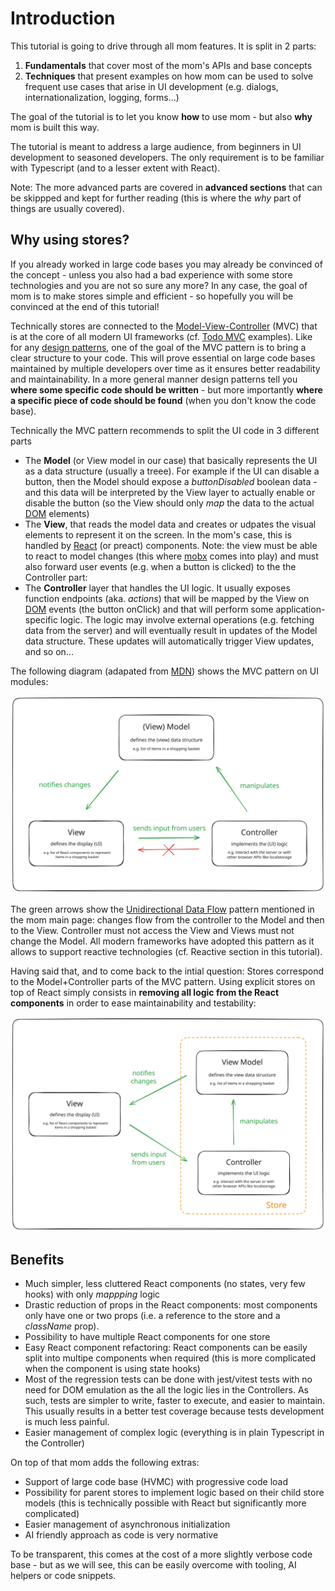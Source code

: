# Introduction

This tutorial is going to drive through all mom features. It is split in 2 parts:

1. **Fundamentals** that cover most of the mom's APIs and base concepts
2. **Techniques** that present examples on how mom can be used to solve frequent use cases that arise in UI development (e.g. dialogs, internationalization, logging, forms...)

The goal of the tutorial is to let you know **how** to use mom - but also **why** mom is built this way.

The tutorial is meant to address a large audience, from beginners in UI development to seasoned developers. The only requirement is to be familiar with Typescript (and to a lesser extent with React).

Note: The more advanced parts are covered in **advanced sections** that can be skippped and kept for further reading (this is where the _why_ part of things are usually covered).

## Why using stores?

If you already worked in large code bases you may already be convinced of the concept - unless you also had a bad experience with some store technologies and you are not so sure any more?
In any case, the goal of mom is to make stores simple and efficient - so hopefully you will be convinced at the end of this tutorial!

Technically stores are connected to the [Model-View-Controller][MVC] (MVC) that is at the core of all modern UI frameworks (cf. [Todo MVC][TodoMVC] examples). Like for any [design patterns][DesignPatterns], one of the goal of the MVC pattern is to bring a clear structure to your code. This will prove essential on large code bases maintained by multiple developers over time as it ensures better readability and maintainability. In a more general manner design patterns tell you **where some specific code should be written** - but more importantly **where a specific piece of code should be found** (when you don't know the code base).

Technically the MVC pattern recommends to split the UI code in 3 different parts

-   The **Model** (or View model in our case) that basically represents the UI as a data structure (usually a treee). For example if the UI can disable a button, then the Model should expose a _buttonDisabled_ boolean data - and this data will be interpreted by the View layer to actually enable or disable the button (so the View should only _map_ the data to the actual [DOM] elements)
-   The **View**, that reads the model data and creates or udpates the visual elements to represent it on the screen. In the mom's case, this is handled by [React] (or preact) components. Note: the view must be able to react to model changes (this where [mobx][Mobx] comes into play) and must also forward user events (e.g. when a button is clicked) to the the Controller part:
-   The **Controller** layer that handles the UI logic. It usually exposes function endpoints (aka. _actions_) that will be mapped by the View on [DOM] events (the button onClick) and that will perform some application-specific logic. The logic may involve external operations (e.g. fetching data from the server) and will eventually result in updates of the Model data structure. These updates will automatically trigger View updates, and so on...

The following diagram (adapated from [MDN][MDNMVC]) shows the MVC pattern on UI modules:

![MVC](./imgs/mvc.svg "MVC for UI modules")

The green arrows show the [Unidirectional Data Flow][UDF] pattern mentioned in the mom main page: changes flow from the controller to the Model and then to the View. Controller must not access the View and Views must not change the Model. All modern frameworks have adopted this pattern as it allows to support reactive technologies (cf. Reactive section in this tutorial).

Having said that, and to come back to the intial question: Stores correspond to the Model+Controller parts of the MVC pattern. Using explicit stores on top of React simply consists in **removing all logic from the React components** in order to ease maintainability and testability:

![MVC Stores](./imgs/mvc-stores.svg "MVC Stores")

[TodoMVC]: https://todomvc.com/
[MVC]: https://developer.mozilla.org/en-US/docs/Glossary/MVC
[React]: https://react.dev/
[Mobx]: https://mobx.js.org/
[DesignPatterns]: https://en.wikipedia.org/wiki/Software_design_pattern
[DOM]: https://developer.mozilla.org/en-US/docs/Web/API/Document_Object_Model/Introduction
[MDNMVC]: https://developer.mozilla.org/en-US/docs/Glossary/MVC
[UDF]: https://dev.to/aryclenio/unidirectional-and-bidirectional-data-flow-the-ultimate-front-end-interview-questions-guide-pt-1-5cnc

## Benefits

-   Much simpler, less cluttered React components (no states, very few hooks) with only _mappping_ logic
-   Drastic reduction of props in the React components: most components only have one or two props (i.e. a reference to the store and a _className_ prop).
-   Possibility to have multiple React components for one store
-   Easy React component refactoring: React components can be easily split into multipe components when required (this is more complicated when the component is using state hooks)
-   Most of the regression tests can be done with jest/vitest tests with no need for DOM emulation as the all the logic lies in the Controllers. As such, tests are simpler to write, faster to execute, and easier to maintain. This usually results in a better test coverage because tests development is much less painful.
-   Easier management of complex logic (everything is in plain Typescript in the Controller)

On top of that mom adds the following extras:

-   Support of large code base (HVMC) with progressive code load
-   Possibility for parent stores to implement logic based on their child store models (this is technically possible with React but significantly more complicated)
-   Easier management of asynchronous initialization
-   AI friendly approach as code is very normative

To be transparent, this comes at the cost of a more slightly verbose code base - but as we will see, this can be easily overcome with tooling, AI helpers or code snippets.
